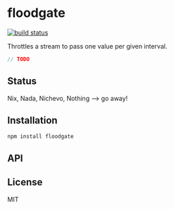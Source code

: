 # floodgate
[![build status](https://secure.travis-ci.org/thlorenz/floodgate.png)](http://travis-ci.org/thlorenz/floodgate)

Throttles a stream to pass one value per given interval.

```js
// TODO
```

## Status

Nix, Nada, Nichevo, Nothing --> go away!
## Installation

    npm install floodgate

## API


## License

MIT
